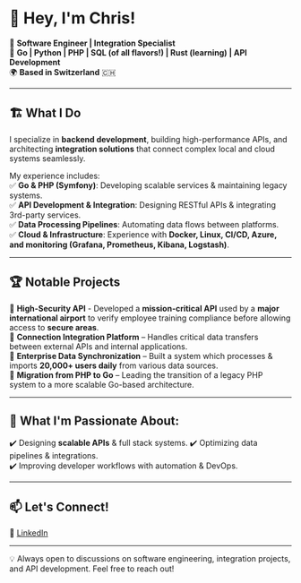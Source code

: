 # 👋 Hey, I'm Chris!

🚀 **Software Engineer | Integration Specialist**  
🔧 **Go | Python | PHP | SQL (of all flavors!) | Rust (learning) | API Development**  
🌍 **Based in Switzerland** 🇨🇭

---

## 🏗️ **What I Do**
I specialize in **backend development**, building high-performance APIs, and architecting **integration solutions** that connect complex local and cloud systems seamlessly. 

My experience includes:  
✅ **Go & PHP (Symfony)**: Developing scalable services & maintaining legacy systems.  
✅ **API Development & Integration**: Designing RESTful APIs & integrating 3rd-party services.  
✅ **Data Processing Pipelines**: Automating data flows between platforms.  
✅ **Cloud & Infrastructure**: Experience with **Docker, Linux, CI/CD, Azure, and monitoring (Grafana, Prometheus, Kibana, Logstash)**.  

---

## 🏆 **Notable Projects**
🔹 **High-Security API** - Developed a **mission-critical API** used by a **major international airport** to verify employee training compliance before allowing access to **secure areas**.  
🔹 **Connection Integration Platform** – Handles critical data transfers between external APIs and internal applications.  
🔹 **Enterprise Data Synchronization** – Built a system which processes & imports **20,000+ users daily** from various data sources.  
🔹 **Migration from PHP to Go** – Leading the transition of a legacy PHP system to a more scalable Go-based architecture.  

---

## 💙 **What I'm Passionate About**:  
✔️ Designing **scalable APIs** & full stack systems.
✔️ Optimizing data pipelines & integrations.  
✔️ Improving developer workflows with automation & DevOps.  

---

## 📫 **Let's Connect!**
💼 [LinkedIn](www.linkedin.com/in/christopher-eglinton-998803232)  

---

💡 Always open to discussions on software engineering, integration projects, and API development. Feel free to reach out! 
